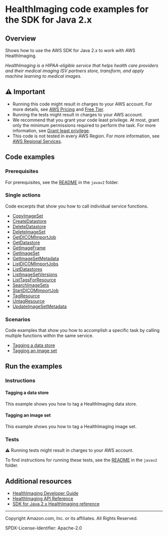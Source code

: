 # HealthImaging code examples for the SDK for Java 2.x

## Overview

Shows how to use the AWS SDK for Java 2.x to work with AWS HealthImaging.

<!--custom.overview.start-->
<!--custom.overview.end-->

_HealthImaging is a HIPAA-eligible service that helps health care providers and their medical imaging ISV partners store, transform, and apply machine learning to medical images._

## ⚠ Important

* Running this code might result in charges to your AWS account. For more details, see [AWS Pricing](https://aws.amazon.com/pricing/) and [Free Tier](https://aws.amazon.com/free/).
* Running the tests might result in charges to your AWS account.
* We recommend that you grant your code least privilege. At most, grant only the minimum permissions required to perform the task. For more information, see [Grant least privilege](https://docs.aws.amazon.com/IAM/latest/UserGuide/best-practices.html#grant-least-privilege).
* This code is not tested in every AWS Region. For more information, see [AWS Regional Services](https://aws.amazon.com/about-aws/global-infrastructure/regional-product-services).

<!--custom.important.start-->
<!--custom.important.end-->

## Code examples

### Prerequisites

For prerequisites, see the [README](../../README.md#Prerequisites) in the `javav2` folder.


<!--custom.prerequisites.start-->
<!--custom.prerequisites.end-->

### Single actions

Code excerpts that show you how to call individual service functions.

- [CopyImageSet](src/main/java/com/example/medicalimaging/CopyImageSet.java#L132)
- [CreateDatastore](src/main/java/com/example/medicalimaging/CreateDatastore.java#L52)
- [DeleteDatastore](src/main/java/com/example/medicalimaging/DeleteDatastore.java#L50)
- [DeleteImageSet](src/main/java/com/example/medicalimaging/DeleteImageSet.java#L53)
- [GetDICOMImportJob](src/main/java/com/example/medicalimaging/GetDicomImportJob.java#L79)
- [GetDatastore](src/main/java/com/example/medicalimaging/GetDatastore.java#L55)
- [GetImageFrame](src/main/java/com/example/medicalimaging/GetImageFrame.java#L61)
- [GetImageSet](src/main/java/com/example/medicalimaging/GetImageSet.java#L62)
- [GetImageSetMetadata](src/main/java/com/example/medicalimaging/GetImageSetMetadata.java#L63)
- [ListDICOMImportJobs](src/main/java/com/example/medicalimaging/ListDicomImportJobs.java#L58)
- [ListDatastores](src/main/java/com/example/medicalimaging/ListDatastores.java#L46)
- [ListImageSetVersions](src/main/java/com/example/medicalimaging/ListImageSetVersions.java#L61)
- [ListTagsForResource](src/main/java/com/example/medicalimaging/ListTagsForResource.java#L56)
- [SearchImageSets](src/main/java/com/example/medicalimaging/SearchImageSets.java#L182)
- [StartDICOMImportJob](src/main/java/com/example/medicalimaging/StartDicomImportJob.java#L65)
- [TagResource](src/main/java/com/example/medicalimaging/TagResource.java#L54)
- [UntagResource](src/main/java/com/example/medicalimaging/UntagResource.java#L54)
- [UpdateImageSetMetadata](src/main/java/com/example/medicalimaging/UpdateImageSetMetadata.java#L163)

### Scenarios

Code examples that show you how to accomplish a specific task by calling multiple
functions within the same service.

- [Tagging a data store](src/main/java/com/example/medicalimaging/TaggingDatastores.java)
- [Tagging an image set](src/main/java/com/example/medicalimaging/TaggingImageSets.java)


<!--custom.examples.start-->
<!--custom.examples.end-->

## Run the examples

### Instructions


<!--custom.instructions.start-->
<!--custom.instructions.end-->



#### Tagging a data store

This example shows you how to tag a HealthImaging data store.


<!--custom.scenario_prereqs.medical-imaging_Scenario_TaggingDataStores.start-->
<!--custom.scenario_prereqs.medical-imaging_Scenario_TaggingDataStores.end-->


<!--custom.scenarios.medical-imaging_Scenario_TaggingDataStores.start-->
<!--custom.scenarios.medical-imaging_Scenario_TaggingDataStores.end-->

#### Tagging an image set

This example shows you how to tag a HealthImaging image set.


<!--custom.scenario_prereqs.medical-imaging_Scenario_TaggingImageSets.start-->
<!--custom.scenario_prereqs.medical-imaging_Scenario_TaggingImageSets.end-->


<!--custom.scenarios.medical-imaging_Scenario_TaggingImageSets.start-->
<!--custom.scenarios.medical-imaging_Scenario_TaggingImageSets.end-->

### Tests

⚠ Running tests might result in charges to your AWS account.


To find instructions for running these tests, see the [README](../../README.md#Tests)
in the `javav2` folder.



<!--custom.tests.start-->
<!--custom.tests.end-->

## Additional resources

- [HealthImaging Developer Guide](https://docs.aws.amazon.com/healthimaging/latest/devguide/what-is.html)
- [HealthImaging API Reference](https://docs.aws.amazon.com/healthimaging/latest/APIReference/Welcome.html)
- [SDK for Java 2.x HealthImaging reference](https://sdk.amazonaws.com/java/api/latest/software/amazon/awssdk/services/medical-imaging/package-summary.html)

<!--custom.resources.start-->
<!--custom.resources.end-->

---

Copyright Amazon.com, Inc. or its affiliates. All Rights Reserved.

SPDX-License-Identifier: Apache-2.0
